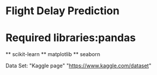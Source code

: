 # Flight Delay Prediction

# Required libraries:pandas
** scikit-learn
** matplotlib
** seaborn


Data Set: 
"Kaggle page" "https://www.kaggle.com/dataset"





